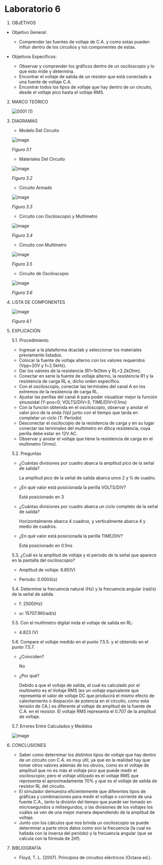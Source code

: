 # Laboratorio 6
1. OBJETIVOS
- Objetivo General:
   
   - Comprender las fuentes de voltaje de C.A. y como estas pueden influir dentro de los circuitos y los componentes de estas.
   
- Objetivos Específicos:
 
   - Observar y comprender los gráficos dentro de un osciloscopio y lo que esto mide y determina.
   - Encontrar el voltaje de salida de un resistor que está conectado a una fuente de voltaje C.A.
   - Encontrar todos los tipos de voltaje que hay dentro de un circuito, desde el voltaje pico hasta el voltaje RMS.
   
2. MARCO TEÓRICO
   
   ![0001 (1)](https://user-images.githubusercontent.com/76133212/109232388-4583d700-7796-11eb-95a3-27ccfbc99aeb.jpg)
   
3. DIAGRAMAS
   - Modelo Del Circuito
   
   ![image](https://user-images.githubusercontent.com/75439689/109229447-4e25de80-7791-11eb-8f3d-7d141b53147b.png)
   
   *Figura 3.1*
   
   - Materiales Del Circuito
   
   ![image](https://user-images.githubusercontent.com/75439689/109229255-0bfc9d00-7791-11eb-8727-b089099d00c5.png)

   
   *Figura 3.2*
   
   - Circuito Armado

   ![image](https://user-images.githubusercontent.com/75439689/109229313-1cad1300-7791-11eb-9c5a-2270dbd7e4b7.png)

   *Figura 3.3*
   
   - Circuito con Osciloscopio y Multímetro
   
   ![image](https://user-images.githubusercontent.com/75439689/109229687-a826a400-7791-11eb-96a6-fad56d25d92e.png)
   
   *Figura 3.4*
   
   - Circuito con Multímetro 
   
   ![image](https://user-images.githubusercontent.com/75439689/109229614-9218e380-7791-11eb-887e-3e4747ab3c2c.png)
   
   *Figura 3.5*
   
   - Circuito de Osciloscopio
   
   ![image](https://user-images.githubusercontent.com/75439689/109229531-7281bb00-7791-11eb-9647-09dd5b43a9f3.png)
   
   *Figura 3.6*
   
4. LISTA DE COMPONENTES
   
   ![image](https://user-images.githubusercontent.com/75439689/109230771-6860bc00-7793-11eb-9236-b720ba65cdb1.png)
   
   *Figura 4.1*

5. EXPLICACIÓN

     5.1. Procedimiento
     
      - Ingresar a la plataforma dcaclab y seleccionar los materiales previamente listados.
      - Colocar la fuente de voltaje alterno con los valores requeridos (Vpp=20V y f=2.5kHz).
      - Dar los valores de la resistencia (R1=1kOhm y RL=2.2kOhm).
      - Conectar en serie la fuente de voltaje alterno, la resistencia R1 y la resistencia de carga RL e, dicho orden específico.
      - Con el osciloscopio, conectar las terminales del canal A en los extremos de la resistencia de carga RL.
      - Ajustar las perillas del canal A para poder visualizar mejor la función sinusoidal (Y-pos=0; VOLTS/DIV=3; TIME/DIV=0.1ms)
      - Con la función obtenida en el osciloscopio, observar y anotar el valor pico de la onda (Vp) junto con el tiempo que tarda en completar un ciclo (T: Período)
      - Desconectar el oscilocopio de la resistencia de carga y en su lugar conectar las terminales del multímetro en dihca resistencia, cuya perilla debe estar en 12V AC.
      - Observar y anotar el voltaje que tiene la resistencia de carga en el multímetro (Vrms).
      
     5.2. Preguntas


      - ¿Cuántas divisiones por cuadro abarca la amplitud pico de la señal de salida?

        La amplitud pico de la señal de salida abarca unos 2 y ¼ de cuadro.

      - ¿En qué valor está posicionada la perilla VOLTS/DIV?

        Está posicionado en 3

      - ¿Cuántas divisiones por cuadro abarca un ciclo completo de la señal de salida?

        Horizontalmente abarca 4 cuadros, y verticalmente abarca 4 y medio de cuadros.

      - ¿En qué valor está posicionada la perilla TIME/DIV?

        Está posicionado en 0.1ms

     5.3. ¿Cuál es la amplitud de voltaje y el periodo de la señal que aparece en la pantalla del osciloscopio?

      - Amplitud de voltaje: 6.85(V)

      - Periodo: 0.0004(s)

     5.4. Determine la frecuencia natural (Hz) y la frecuencia angular (rad/s) de la señal de salida.

      - f: 2500(Hz)

      - ω: 15707.96(rad/s)

     5.5. Con el multímetro digital mida el voltaje de salida en RL:

      - 4.823 (V)

     5.6. Compare el voltaje medido en el punto 7.5.5. y el obtenido en el punto 7.5.7.

      - ¿Coinciden? 

        No

      - ¿Por qué?

        Debido a que el voltaje de salida, el cual es calculado por el multímetro es el Voltaje RMS (es un voltaje equivalente que representa el valor de voltaje DC que producirá el mismo efecto de calentamiento o disipación de potencia en el circuito, como esta tensión de CA.) es diferente al voltaje de amplitud de la fuente de C.A. en el resistor. El voltaje RMS representa el 0.707 de la amplitud de voltaje.
      
      5.7. Errores Entre Calculados y Medidos
      
      ![image](https://user-images.githubusercontent.com/75439689/109238700-065b8300-77a2-11eb-8069-40f921d22739.png)

6. CONCLUSIONES

   - Saber como determinar los distintos tipos de voltaje que hay dentro de un circuito con C.A. es muy útil, ya que en la realidad hay que tomar otros valores además de los obvios, como es el voltaje de amplitud que no es más el voltaje pico que puede medir el osciloscopio; pero el voltaje utilizado es el voltaje RMS que representa el aproximadamente 70% y que es el voltaje de salida de resistor RL del circuito.
   - El simulador demuestra eficientemente que diferentes tipos de gráficas y combinaciones para medir el voltaje o corriente de una fuente C.A., tanto la división del tiempo que puede ser tomado en microsegundos o milisegundos, o las divisiones de los voltajes los cuáles se ven de una mejor manera dependiendo de la amplitud de voltaje.
   - Junto con los cálculos que nos brinda un osciloscopio se puede determinar a parte otros datos como son la frecuencia (la cual es hallada con la inversa del periódo) y la frecuencia angular (que se calcula con la fórmula de 2*π*f).
  
7. BIBLIOGRAFÍA

   - Floyd, T. L. (2007). Principios de circuitos eléctricos (Octava ed.).
